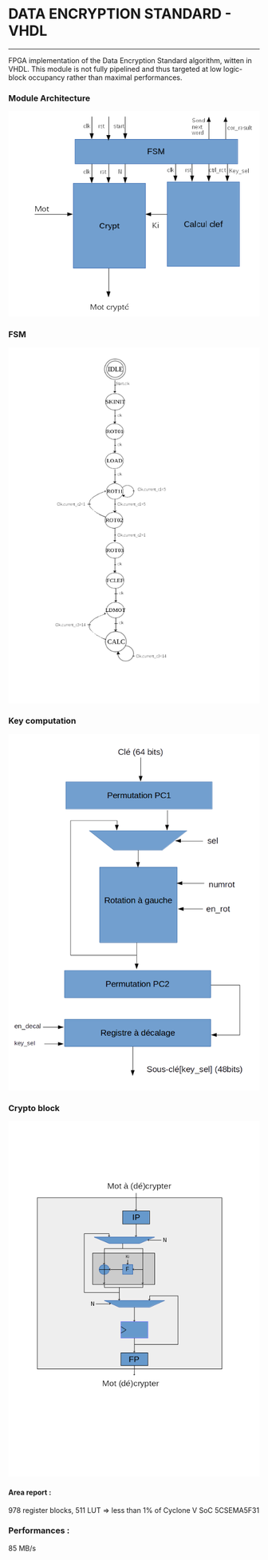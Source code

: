 # DATA ENCRYPTION STANDARD - VHDL
---

FPGA implementation of the Data Encryption Standard algorithm, witten in VHDL.
This module is not fully pipelined and thus targeted at low logic-block occupancy rather than maximal performances.

### Module Architecture
![alt tag](https://raw.githubusercontent.com/audeberc/DES-VHDL/master/architecture.png)
### FSM 
![alt tag](https://raw.githubusercontent.com/audeberc/DES-VHDL/master/FSM.png)
### Key computation
![alt tag](https://raw.githubusercontent.com/audeberc/DES-VHDL/master/Calckey.png)
### Crypto block
![alt tag](https://raw.githubusercontent.com/audeberc/DES-VHDL/master/Crypto.png)

#### Area report : 
  978 register blocks, 511 LUT => less than 1% of Cyclone V SoC 5CSEMA5F31
### Performances :
  85 MB/s
  
